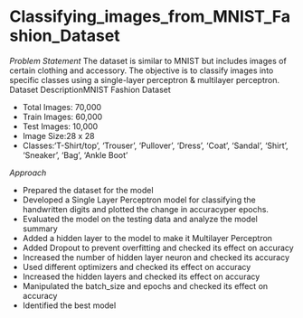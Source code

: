 # Classifying_images_from_MNIST_Fashion_Dataset

*Problem Statement*
The dataset is similar to MNIST but includes images of certain  clothing  and  accessory.  The  objective  is  to classify images into specific classes using a single-layer perceptron & multilayer perceptron. Dataset DescriptionMNIST Fashion Dataset
- Total Images: 70,000
- Train Images: 60,000
- Test Images: 10,000
- Image Size:28 x 28
- Classes:‘T-Shirt/top’, ‘Trouser’, ‘Pullover’, ‘Dress’, ‘Coat’, ‘Sandal’, ‘Shirt’, ‘Sneaker’, ‘Bag’, ‘Ankle Boot’

*Approach*
- Prepared the dataset for the model
- Developed a Single Layer Perceptron model for classifying the handwritten digits and plotted the change in accuracyper epochs.
- Evaluated the model on the testing data and analyze the model summary
- Added a hidden layer to the model to make it Multilayer Perceptron
- Added Dropout to prevent overfitting and checked its effect on accuracy
- Increased the number of hidden layer neuron and checked its accuracy
- Used different optimizers and checked its effect on accuracy
- Increased the hidden layers and checked its effect on accuracy
- Manipulated the batch_size and epochs and checked its effect on accuracy
- Identified the best model
